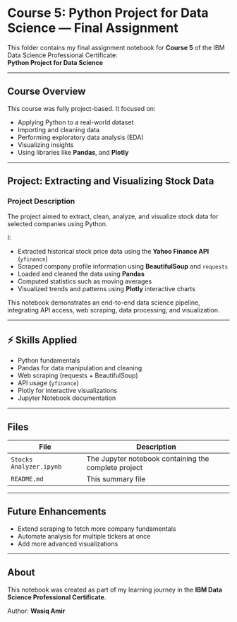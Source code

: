 # Course 5: Python Project for Data Science — Final Assignment

This folder contains my final assignment notebook for **Course 5** of the IBM Data Science Professional Certificate:  
**Python Project for Data Science**

---

## Course Overview

This course was fully project-based. It focused on:
- Applying Python to a real-world dataset
- Importing and cleaning data
- Performing exploratory data analysis (EDA)
- Visualizing insights
- Using libraries like **Pandas**, and **Plotly**

---

## Project: Extracting and Visualizing Stock Data

### Project Description  
The project aimed to extract, clean, analyze, and visualize stock data for selected companies using Python.  

I:
- Extracted historical stock price data using the **Yahoo Finance API** (`yfinance`)
- Scraped company profile information using **BeautifulSoup** and `requests`
- Loaded and cleaned the data using **Pandas**
- Computed statistics such as moving averages
- Visualized trends and patterns using **Plotly** interactive charts

This notebook demonstrates an end-to-end data science pipeline, integrating API access, web scraping, data processing, and visualization.

---

## ⚡ Skills Applied

- Python fundamentals
- Pandas for data manipulation and cleaning
- Web scraping (requests + BeautifulSoup)
- API usage (`yfinance`)
- Plotly for interactive visualizations
- Jupyter Notebook documentation

---

## Files

| File | Description |
|-------|-------------|
| `Stocks Analyzer.ipynb` | The Jupyter notebook containing the complete project |
| `README.md` | This summary file |

---

## Future Enhancements

- Extend scraping to fetch more company fundamentals
- Automate analysis for multiple tickers at once
- Add more advanced visualizations

---

## About

This notebook was created as part of my learning journey in the **IBM Data Science Professional Certificate**.

Author: **Wasiq Amir**
